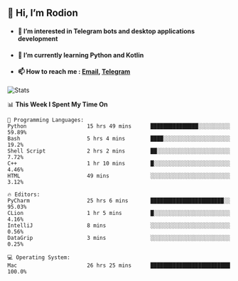 ## 👋 Hi, I’m Rodion
- #### 👀 I’m interested in Telegram bots and desktop applications development
- #### 🌱 I’m currently learning Python and Kotlin
- #### 📫 How to reach me : [Email](mailto:me@lavn.ml), [Telegram](https://t.me/fast_geek)

![Stats](https://github-readme-stats.vercel.app/api?username=fast-geek&show_icons=true&theme=react&hide=issues&count_private=true&layout=compact)


<!--START_SECTION:waka-->
📊 **This Week I Spent My Time On** 

```text
💬 Programming Languages: 
Python                   15 hrs 49 mins      ███████████████░░░░░░░░░░   59.89% 
Bash                     5 hrs 4 mins        ████░░░░░░░░░░░░░░░░░░░░░   19.2% 
Shell Script             2 hrs 2 mins        ██░░░░░░░░░░░░░░░░░░░░░░░   7.72% 
C++                      1 hr 10 mins        █░░░░░░░░░░░░░░░░░░░░░░░░   4.46% 
HTML                     49 mins             ░░░░░░░░░░░░░░░░░░░░░░░░░   3.12%

🔥 Editors: 
PyCharm                  25 hrs 6 mins       ███████████████████████░░   95.03% 
CLion                    1 hr 5 mins         █░░░░░░░░░░░░░░░░░░░░░░░░   4.16% 
IntelliJ                 8 mins              ░░░░░░░░░░░░░░░░░░░░░░░░░   0.56% 
DataGrip                 3 mins              ░░░░░░░░░░░░░░░░░░░░░░░░░   0.25%

💻 Operating System: 
Mac                      26 hrs 25 mins      █████████████████████████   100.0%

```


<!--END_SECTION:waka-->
